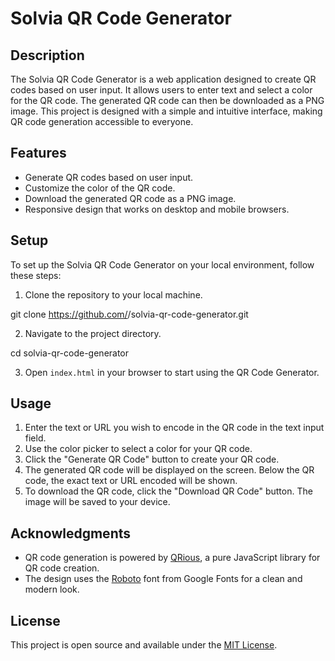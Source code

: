 # Solvia QR Code Generator

## Description

The Solvia QR Code Generator is a web application designed to create QR codes based on user input. It allows users to enter text and select a color for the QR code. The generated QR code can then be downloaded as a PNG image. This project is designed with a simple and intuitive interface, making QR code generation accessible to everyone.

## Features

- Generate QR codes based on user input.
- Customize the color of the QR code.
- Download the generated QR code as a PNG image.
- Responsive design that works on desktop and mobile browsers.

## Setup

To set up the Solvia QR Code Generator on your local environment, follow these steps:

1. Clone the repository to your local machine.

git clone https://github.com/<your-username>/solvia-qr-code-generator.git


2. Navigate to the project directory.

cd solvia-qr-code-generator


3. Open `index.html` in your browser to start using the QR Code Generator.

## Usage

1. Enter the text or URL you wish to encode in the QR code in the text input field.
2. Use the color picker to select a color for your QR code.
3. Click the "Generate QR Code" button to create your QR code.
4. The generated QR code will be displayed on the screen. Below the QR code, the exact text or URL encoded will be shown.
5. To download the QR code, click the "Download QR Code" button. The image will be saved to your device.

## Acknowledgments

- QR code generation is powered by [QRious](https://github.com/neocotic/qrious), a pure JavaScript library for QR code creation.
- The design uses the [Roboto](https://fonts.google.com/specimen/Roboto) font from Google Fonts for a clean and modern look.

## License

This project is open source and available under the [MIT License](LICENSE).


